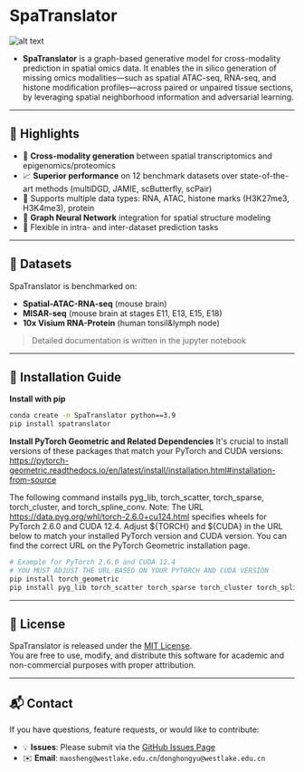 # SpaTranslator
![alt text](Model_Overview.png)

- 
  **SpaTranslator** is a graph-based generative model for cross-modality prediction in spatial omics data. It enables the in silico generation of missing omics modalities—such as spatial ATAC-seq, RNA-seq, and histone modification profiles—across paired or unpaired tissue sections, by leveraging spatial neighborhood information and adversarial learning.
---

## 🧠 Highlights

- 🔄 **Cross-modality generation** between spatial transcriptomics and epigenomics/proteomics
- 📈 **Superior performance** on 12 benchmark datasets over state-of-the-art methods (multiDGD, JAMIE, scButterfly, scPair)
- 🧬 Supports multiple data types: RNA, ATAC, histone marks (H3K27me3, H3K4me3), protein
- 📍 **Graph Neural Network** integration for spatial structure modeling
- 🧪 Flexible in intra- and inter-dataset prediction tasks

---

## 📂 Datasets

SpaTranslator is benchmarked on:
- **Spatial-ATAC-RNA-seq** (mouse brain)
- **MISAR-seq** (mouse brain at stages E11, E13, E15, E18)
- **10x Visium RNA-Protein** (human tonsil&lymph node)

> Detailed documentation is written in the jupyter notebook
---

## 🚀 Installation Guide

**Install with pip**  
```bash
conda create -n SpaTranslator python==3.9
pip install spatranslator
```

**Install PyTorch Geometric and Related Dependencies**
It's crucial to install versions of these packages that match your PyTorch and CUDA versions: 
https://pytorch-geometric.readthedocs.io/en/latest/install/installation.html#installation-from-source

The following command installs pyg_lib, torch_scatter, torch_sparse, torch_cluster, and torch_spline_conv.
Note: The URL https://data.pyg.org/whl/torch-2.6.0+cu124.html specifies wheels for PyTorch 2.6.0 and CUDA 12.4.
Adjust ${TORCH} and ${CUDA} in the URL below to match your installed PyTorch version and CUDA version. You can find the correct URL on the PyTorch Geometric installation page.

```bash
# Example for PyTorch 2.6.0 and CUDA 12.4
# YOU MUST ADJUST THE URL BASED ON YOUR PYTORCH AND CUDA VERSION
pip install torch_geometric
pip install pyg_lib torch_scatter torch_sparse torch_cluster torch_spline_conv -f https://data.pyg.org/whl/torch-2.6.0+cu124.html
```
---

## 📄 License

SpaTranslator is released under the [MIT License](LICENSE).  
You are free to use, modify, and distribute this software for academic and non-commercial purposes with proper attribution.

---

## 📬 Contact

If you have questions, feature requests, or would like to contribute:

- 💡 **Issues**: Please submit via the [GitHub Issues Page](https://github.com/ChrisMao0325/SpaTranslator/issues)
- ✉️ **Email**: `maosheng@westlake.edu.cn`/`donghongyu@westlake.edu.cn` 
